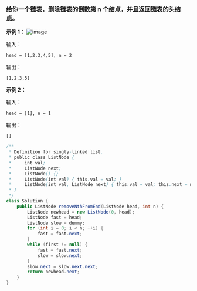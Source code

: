 ### 给你一个链表，删除链表的倒数第 n 个结点，并且返回链表的头结点。

**示例 1：**
![image](https://user-images.githubusercontent.com/62934005/117562617-dfd79380-b0d2-11eb-9413-565f1f8b5b06.png)

输入：
```
head = [1,2,3,4,5], n = 2
```
输出：
```
[1,2,3,5]
```

**示例 2：**

输入：
```
head = [1], n = 1
```
输出：
```
[]
```

```Java
/**
 * Definition for singly-linked list.
 * public class ListNode {
 *     int val;
 *     ListNode next;
 *     ListNode() {}
 *     ListNode(int val) { this.val = val; }
 *     ListNode(int val, ListNode next) { this.val = val; this.next = next; }
 * }
 */
class Solution {
    public ListNode removeNthFromEnd(ListNode head, int n) {
        ListNode newhead = new ListNode(0, head);
        ListNode fast = head;
        ListNode slow = dummy;
        for (int i = 0; i < n; ++i) {
            fast = fast.next;
        }
        while (first != null) {
            fast = fast.next;
            slow = slow.next;
        }
        slow.next = slow.next.next;
        return newhead.next;
    }
}

```

